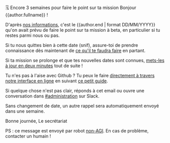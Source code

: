 🗓 Encore 3 semaines pour faire le point sur ta mission
Bonjour {{author.fullname}} !

D'après [nos informations](https://beta.gouv.fr/communaute/), c'est le {{author.end | format DD/MM/YYYY}} qu'on avait prévu de faire le point sur ta mission à beta, en particulier si tu restes parmi nous ou pas.

Si tu nous quittes bien à cette date (snif), assure-toi de prendre connaissance dès maintenant de [ce qu'il te faudra faire](https://doc.incubateur.net/communaute/au-revoir) en partant.

Si ta mission se prolonge et que tes nouvelles dates sont connues, [mets-les à jour en deux minutes](https://github.com/betagouv/beta.gouv.fr/edit/master/content/_authors/{{author.id}}.md) tout de suite !

Tu n'es pas à l'aise avec Github ? Tu peux le faire [directement à travers notre interface en ligne](https://beta.gouv.fr/admin/#/collections/authors/entries/{{author.id}}) en suivant [ce petit guide](https://pad.incubateur.net/xAj0p9RKTPW00RUGJHtbyA).

Si quelque chose n'est pas clair, réponds à cet email ou ouvre une conversation dans [#administration](https://startups-detat.slack.com/archives/incubateur-secretaria) sur Slack.

Sans changement de date, un autre rappel sera automatiquement envoyé dans une semaine.

Bonne journée,
Le secrétariat

PS : ce message est envoyé par robot [non-AGI](https://en.wikipedia.org/wiki/Artificial_general_intelligence). En cas de problème, contacter un humain !
